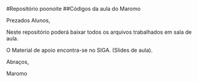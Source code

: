 #Repositório poonoite
##Códigos da aula do Maromo

Prezados Alunos,

Neste repositório poderá baixar todos os arquivos trabalhados em sala de aula. 

O Material de apoio encontra-se no SIGA. (Slides de aula).

Abraços,

Maromo
